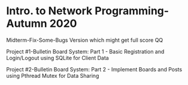 # Intro. to Network Programming-Autumn 2020
Midterm-Fix-Some-Bugs Version which might get full score QQ

Project #1-Bulletin Board System: Part 1 - Basic Registration and Login/Logout using SQLite for Client Data

Project #2-Bulletin Board System: Part 2 - Implement Boards and Posts using Pthread Mutex for Data Sharing
